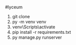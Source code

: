 #lyceum
1. git clone
2. py -m venv venv
3. venv\Scripts\activate
4. pip install -r requirements.txt
5. py manage.py runserver
